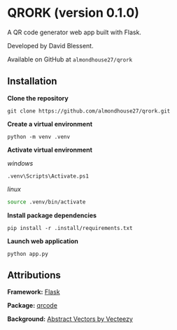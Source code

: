 # QRORK (version 0.1.0)

A QR code generator web app built with Flask.

Developed by David Blessent.

Available on GitHub at `almondhouse27/qrork`



## Installation

**Clone the repository**

```shell
git clone https://github.com/almondhouse27/qrork.git
```

**Create a virtual environment**

```shell
python -m venv .venv
```

**Activate virtual environment**

*windows*
```shell
.venv\Scripts\Activate.ps1
```

*linux*
```bash
source .venv/bin/activate
```

**Install package dependencies**

```shell
pip install -r .install/requirements.txt
```

**Launch web application**

```shell
python app.py
```



## Attributions

**Framework:** [Flask](https://palletsprojects.com/)

**Package:** [qrcode](https://pypi.org/project/qrcode/)

**Background:** [Abstract Vectors by Vecteezy](https://www.vecteezy.com/free-vector/abstract)
